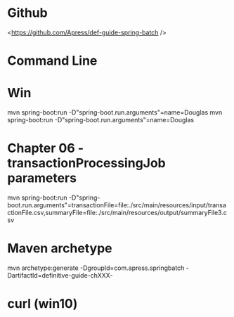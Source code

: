 

# Github
<https://github.com/Apress/def-guide-spring-batch />

# Command Line
# Win
mvn spring-boot:run -D"spring-boot.run.arguments"=name=Douglas
mvn spring-boot:run -D"spring-boot.run.arguments"=name=Douglas

# Chapter 06 - transactionProcessingJob parameters
mvn spring-boot:run -D"spring-boot.run.arguments"=transactionFile=file:./src/main/resources/input/transactionFile.csv,summaryFile=file:./src/main/resources/output/summaryFile3.csv 

# Maven archetype
mvn archetype:generate -DgroupId=com.apress.springbatch -DartifactId=definitive-guide-chXXX-

# curl (win10)



